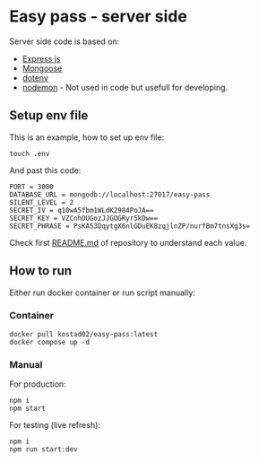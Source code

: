 # Easy pass - server side

Server side code is based on:

- [Express js](https://expressjs.com/)
- [Mongoose](https://mongoosejs.com/)
- [dotenv](https://www.npmjs.com/package/dotenv)
- [nodemon](https://www.npmjs.com/package/nodemon) - Not used in code but usefull for developing.

## Setup env file

This is an example, how to set up env file:

```
touch .env
```

And past this code:

```
PORT = 3000
DATABASE_URL = mongodb://localhost:27017/easy-pass
SILENT_LEVEL = 2
SECRET_IV = q10wA5fbm1WLdK2984PoJA==
SECRET_KEY = VZCnhOUGozJJGOGRyr5kDw==
SECRET_PHRASE = PsKA53DqytgX6nlGDuEK8zqjlnZP/nurfBm7tnsXg3s=
```

Check first [README.md](https://github.com/KostaD02/easy-pass/blob/main/README.md) of repository to understand each value.

## How to run

Either run docker container or run script manually:

### Container

```
docker pull kostad02/easy-pass:latest
docker compose up -d
```

### Manual

For production:

```
npm i
npm start
```

For testing (live refresh):

```
npm i
npm run start:dev
```
